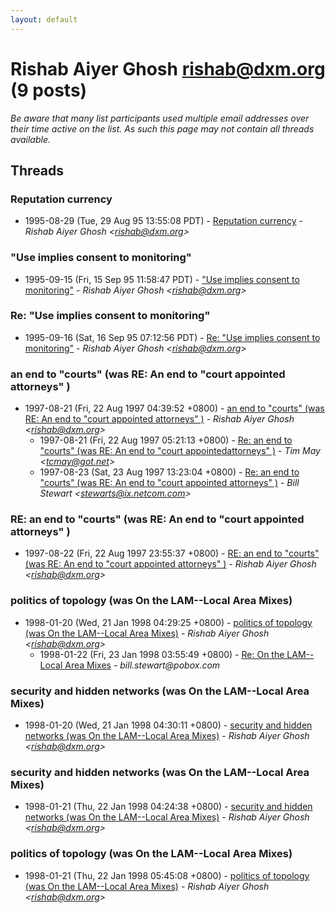 ```yaml
---
layout: default
---
```


# Rishab Aiyer Ghosh <rishab@dxm.org> (9 posts)

_Be aware that many list participants used multiple email addresses over their time active on the list. As such this page may not contain all threads available._

## Threads

### Reputation currency
+ 1995-08-29 (Tue, 29 Aug 95 13:55:08 PDT) - [Reputation currency](/archive/1995/08/417cb3268659cbc5202c23160c5b3ab4eefacbd58cb596e1b2257c40de3c4aac) - _Rishab Aiyer Ghosh \<rishab@dxm.org\>_

### "Use implies consent to monitoring"
+ 1995-09-15 (Fri, 15 Sep 95 11:58:47 PDT) - ["Use implies consent to monitoring"](/archive/1995/09/decd034826bfef22f506a5137d4945488706cdc737b5e2a3c864027080b4a69e) - _Rishab Aiyer Ghosh \<rishab@dxm.org\>_

### Re:  "Use implies consent to monitoring"
+ 1995-09-16 (Sat, 16 Sep 95 07:12:56 PDT) - [Re:  "Use implies consent to monitoring"](/archive/1995/09/6c253109de0cc6944e8b6fb36cf6837e8e9f8aade0324ba728a0b8d072cce74e) - _Rishab Aiyer Ghosh \<rishab@dxm.org\>_

### an end to "courts" (was RE: An end to "court appointed attorneys" )
+ 1997-08-21 (Fri, 22 Aug 1997 04:39:52 +0800) - [an end to "courts" (was RE: An end to "court appointed attorneys" )](/archive/1997/08/fd10c2431649664adb4c261367ae2807f59685de33441230fc7a31d046eb7f6f) - _Rishab Aiyer Ghosh \<rishab@dxm.org\>_
  + 1997-08-21 (Fri, 22 Aug 1997 05:21:13 +0800) - [Re: an end to "courts" (was RE: An end to "court appointedattorneys" )](/archive/1997/08/2b2e47f041112a67edd81339e9c71480e68b5eca39e3a8482f69a491226518ac) - _Tim May \<tcmay@got.net\>_
  + 1997-08-23 (Sat, 23 Aug 1997 13:23:04 +0800) - [Re: an end to "courts" (was RE: An end to "court appointed attorneys" )](/archive/1997/08/c6706dc297303b57a5d7b3d101796ef4c1faaef92ad57d20eda7e1412cf17ca8) - _Bill Stewart \<stewarts@ix.netcom.com\>_

### RE: an end to "courts" (was RE: An end to "court appointed attorneys" )
+ 1997-08-22 (Fri, 22 Aug 1997 23:55:37 +0800) - [RE: an end to "courts" (was RE: An end to "court appointed attorneys" )](/archive/1997/08/300a05d5be268c842f968dee490c196f35ae078aef3c1557d6d90e1207d6d311) - _Rishab Aiyer Ghosh \<rishab@dxm.org\>_

### politics of topology (was On the LAM--Local Area Mixes)
+ 1998-01-20 (Wed, 21 Jan 1998 04:29:25 +0800) - [politics of topology (was On the LAM--Local Area Mixes)](/archive/1998/01/a58f472aebf92318178dee2eb5a0e487754d610067ccf0e96ae6aea58c974984) - _Rishab Aiyer Ghosh \<rishab@dxm.org\>_
  + 1998-01-22 (Fri, 23 Jan 1998 03:55:49 +0800) - [Re: On the LAM--Local Area Mixes](/archive/1998/01/61146363db8d01c13fe6780c998244a8b3454f86c5d4e016fc7ca954549dc871) - _bill.stewart@pobox.com_

### security and hidden networks (was On the LAM--Local Area Mixes)
+ 1998-01-20 (Wed, 21 Jan 1998 04:30:11 +0800) - [security and hidden networks (was On the LAM--Local Area Mixes)](/archive/1998/01/b7173e42632dbea20a4c5a32f8b194a6954e9fd6a120f0f9e93067b483f6bd13) - _Rishab Aiyer Ghosh \<rishab@dxm.org\>_

### security and hidden networks (was On the LAM--Local Area Mixes)
+ 1998-01-21 (Thu, 22 Jan 1998 04:24:38 +0800) - [security and hidden networks (was On the LAM--Local Area Mixes)](/archive/1998/01/495c5e6fab8007557640215e2cf37e6eee167510421a942dcbae3eb042a12337) - _Rishab Aiyer Ghosh \<rishab@dxm.org\>_

### politics of topology (was On the LAM--Local Area Mixes)
+ 1998-01-21 (Thu, 22 Jan 1998 05:45:08 +0800) - [politics of topology (was On the LAM--Local Area Mixes)](/archive/1998/01/54d88a88587a8df4e660fb806339fad77086579836fa307dce27bc0511d823d5) - _Rishab Aiyer Ghosh \<rishab@dxm.org\>_

